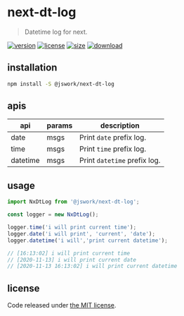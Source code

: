 # next-dt-log
> Datetime log for next.

[![version][version-image]][version-url]
[![license][license-image]][license-url]
[![size][size-image]][size-url]
[![download][download-image]][download-url]

## installation
```bash
npm install -S @jswork/next-dt-log
```

## apis
| api      | params | description                  |
| -------- | ------ | ---------------------------- |
| date     | msgs   | Print `date` prefix log.     |
| time     | msgs   | Print `time` prefix log.     |
| datetime | msgs   | Print `datetime` prefix log. |

## usage
```js
import NxDtLog from '@jswork/next-dt-log';

const logger = new NxDtLog();

logger.time('i will print current time');
logger.date('i will print', 'current', 'date');
logger.datetime('i will','print current datetime');

// [16:13:02] i will print current time
// [2020-11-13] i will print current date
// [2020-11-13 16:13:02] i will print current datetime
```

## license
Code released under [the MIT license](https://github.com/afeiship/next-dt-log/blob/master/LICENSE.txt).

[version-image]: https://img.shields.io/npm/v/@jswork/next-dt-log
[version-url]: https://npmjs.org/package/@jswork/next-dt-log

[license-image]: https://img.shields.io/npm/l/@jswork/next-dt-log
[license-url]: https://github.com/afeiship/next-dt-log/blob/master/LICENSE.txt

[size-image]: https://img.shields.io/bundlephobia/minzip/@jswork/next-dt-log
[size-url]: https://github.com/afeiship/next-dt-log/blob/master/dist/next-dt-log.min.js

[download-image]: https://img.shields.io/npm/dm/@jswork/next-dt-log
[download-url]: https://www.npmjs.com/package/@jswork/next-dt-log
